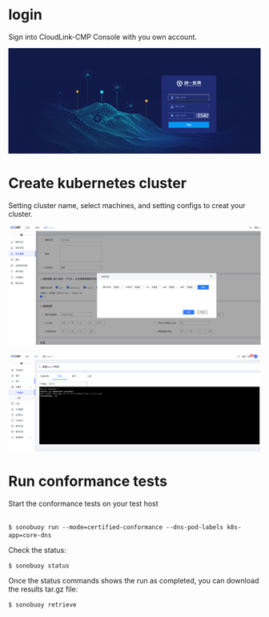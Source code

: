 # login
Sign into CloudLink-CMP Console with you own account.

![login](images/login.png)

# Create kubernetes cluster
Setting cluster name, select machines, and setting configs to creat your cluster.

![create cluster](images/cluster.png)

![shell](images/shell.png)

# Run conformance tests
Start the conformance tests on your test host

```

$ sonobuoy run --mode=certified-conformance --dns-pod-labels k8s-app=core-dns

```
Check the status:
```
$ sonobuoy status
```

Once the status commands shows the run as completed, you can download the results tar.gz file:

```
$ sonobuoy retrieve
```